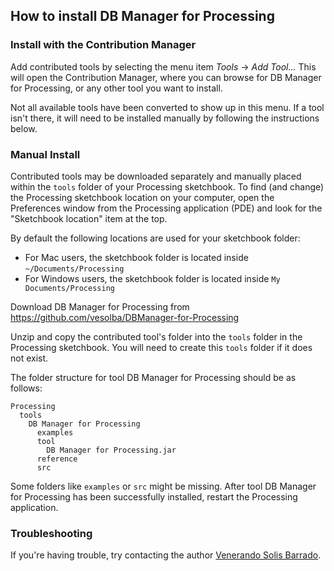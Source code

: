 ## How to install DB Manager for Processing


### Install with the Contribution Manager

Add contributed tools by selecting the menu item _Tools_ → _Add Tool..._ This will open the Contribution Manager, where you can browse for DB Manager for Processing, or any other tool you want to install.

Not all available tools have been converted to show up in this menu. If a tool isn't there, it will need to be installed manually by following the instructions below.

### Manual Install

Contributed tools may be downloaded separately and manually placed within the `tools` folder of your Processing sketchbook. To find (and change) the Processing sketchbook location on your computer, open the Preferences window from the Processing application (PDE) and look for the "Sketchbook location" item at the top.

By default the following locations are used for your sketchbook folder: 
  * For Mac users, the sketchbook folder is located inside `~/Documents/Processing` 
  * For Windows users, the sketchbook folder is located inside `My Documents/Processing`

Download DB Manager for Processing from https://github.com/vesolba/DBManager-for-Processing

Unzip and copy the contributed tool's folder into the `tools` folder in the Processing sketchbook. You will need to create this `tools` folder if it does not exist.
    
The folder structure for tool DB Manager for Processing should be as follows:

```
Processing
  tools
    DB Manager for Processing
      examples
      tool
        DB Manager for Processing.jar
      reference
      src
```
                      
Some folders like `examples` or `src` might be missing. After tool DB Manager for Processing has been successfully installed, restart the Processing application.

### Troubleshooting

If you're having trouble, try contacting the author [Venerando Solis Barrado](https://github.com/vesolba).
